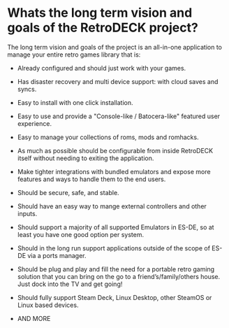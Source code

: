 # Whats the long term vision and goals of the RetroDECK project?
The long term vision and goals of the project is an all-in-one application to manage your entire retro games library that is:

- Already configured and should just work with your games.

- Has disaster recovery and multi device support: with cloud saves and syncs.

- Easy to install with one click installation.

- Easy to use and provide a "Console-like / Batocera-like" featured user experience.

- Easy to manage your collections of roms, mods and romhacks.

- As much as possible should be configurable from inside RetroDECK itself without needing to exiting the application.

- Make tighter integrations with bundled emulators and expose more features and ways to handle them to the end users.

- Should be secure, safe, and stable.

- Should have an easy way to mange external controllers and other inputs.

- Should support a majority of all supported Emulators in ES-DE, so at least you have one good option per system.

- Should in the long run support applications outside of the scope of ES-DE via a ports manager.

- Should be plug and play and fill the need for a portable retro gaming solution that you can bring on the go to a friend’s/family/others house. Just dock into the TV and get going!

- Should fully support Steam Deck, Linux Desktop, other SteamOS or Linux based devices.

- AND MORE

